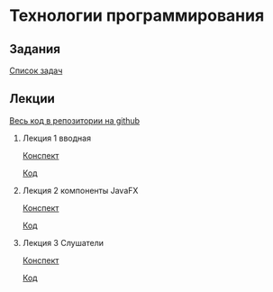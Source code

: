 # Технологии программирования

## Задания

[Список задач](tasks.md)

## Лекции

[Весь код в репозитории на github](https://github.com/iposov/students-site/tree/master/21spring/prog-tech/code/src)

1. Лекция 1 вводная

    [Конспект](lecture1.md)

    [Код](https://github.com/iposov/students-site/blob/master/21spring/prog-tech/code/src/javafxexamples/JavaFXHelloWorld.java)

2. Лекция 2 компоненты JavaFX

    [Конспект](lecture2.md)
    
    [Код](https://github.com/iposov/students-site/blob/master/21spring/prog-tech/code/src/javafxexamples/ControlsAndPanes.java)

2. Лекция 3 Слушатели

   [Конспект](lecture2.md)

   [Код](https://github.com/iposov/students-site/blob/master/21spring/prog-tech/code/src/javafxexamples/ListenersExamples.java)
